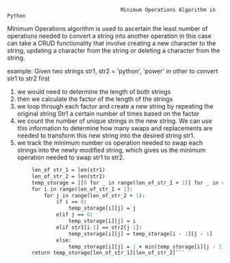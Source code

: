                                          Minimum Operations Algorithm in Python

Minimum Operations algorithm is used to ascertain  the least number of operations needed to convert a string into another
operation in this case can take a CRUD functionality that involve creating a new character to the string, updating a character
from the string or deleting a character from the string.

example:
Given two strings
str1, str2 = 'python', 'power'
in other to convert str1 to str2 first
1. we would need to determine the length of both strings
2. then we calculate the factor of the length of the strings
3. we loop through each factor and create a new string by repeating the original string Str1 a certain number of times based on the factor
4. we count the number of unique strings in the new string. We can use this information to determine how many swaps and replacements are
needed to transform this new string into the desired string str1.
5. we track the minimum number os operation needed to swap each strings into the newly modified string, which gives us the minimum operation needed
to swap str1 to str2.

```def minimum_opp(str1, str2):
        len_of str_1 = len(str1)
        len_of_str_2 = len(str2)
        temp_storage = [[0 for _ in range(len_of_str_1 + 1)] for _ in range(len_of_str_2 + 1)]
        for i in range(len_of_str_1 + 1):
            for j in range(len_of_str_2 + 1):
                if i == 0:
                    temp_storage[i][j] = j
                elif j == 0:
                    temp_storage[i][j] = i
                elif str1[i-1] == str2[j-1]:
                    temp_storage[i][j] = temp_storage[i - 1][j - 1]
                else:
                    temp_storage[i][j] = 1 + min(temp_storage[i][j - 1], temp_storage[i-1][j], temp_storage[i-1][j-1]
        return temp_storage[len_of_str_1][len_of_str_2]```
